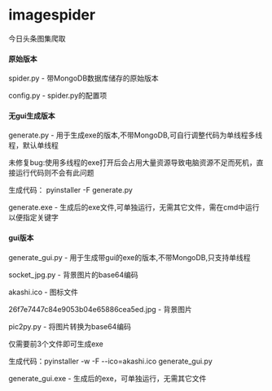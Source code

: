# imagespider
今日头条图集爬取

#### 原始版本

spider.py - 带MongoDB数据库储存的原始版本

config.py - spider.py的配置项

#### 无gui生成版本

generate.py - 用于生成exe的版本,不带MongoDB,可自行调整代码为单线程多线程，默认单线程

未修复bug:使用多线程的exe打开后会占用大量资源导致电脑资源不足而死机，直接运行代码则不会有此问题

生成代码： pyinstaller -F generate.py

generate.exe - 生成后的exe文件,可单独运行，无需其它文件，需在cmd中运行以便指定关键字

#### gui版本

generate_gui.py - 用于生成带gui的exe的版本,不带MongoDB,只支持单线程

socket_jpg.py - 背景图片的base64编码

akashi.ico - 图标文件

26f7e7447c84e9053b04e65886cea5ed.jpg - 背景图片

pic2py.py - 将图片转换为base64编码

仅需要前3个文件即可生成exe

生成代码：pyinstaller -w -F --ico=akashi.ico  generate_gui.py

generate_gui.exe - 生成后的exe，可单独运行，无需其它文件
